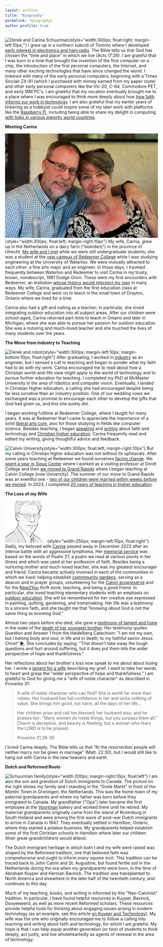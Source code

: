 ```yaml
---
layout: archive
title: "Biogrpahy"
permalink: /biography/
author_profile: true
---
```


![Derek and Carina Schuurman](images/homebrew.jpg){style="width:300px; float:right; margin-left:10px;"}
I grew up in a northern suburb of Toronto where I developed 
[early interest in electronics and ham radio](https://www.christiancourier.ca/ham-radio-from-a-hobby-to-a-vocation/).
The Bible tells us that God has chosen the "time and place" in which
we live (Acts 17:26). I am grateful that I was born in a time that
brought the invention of the first computer on a chip, the introduction
of the first personal computers, the Internet, and many other exciting
technologies that have since changed the world. I tinkered with many of
the early personal computers, beginning with a Timex Sinclair ZX-81
\(which I purchased with money earned from my paper route\) and other
early personal computers like the Vic-20, C-64, Commodore PET, and early
IBM PC's. I am grateful that my vocation eventually brought me to a
place where I was encouraged to think more deeply about how 
[how faith informs our work in technology](https://digitalcollections.dordt.edu/cgi/viewcontent.cgi?article=2949&context=pro_rege).
I am also grateful that my earlier years of tinkering as a hobbyist
could inspire some of my later work with platforms like the 
[Raspberry Pi](raspberrypi.html), including being able to share my delight in computing 
[with folks in various majority world countries](https://sites.calvin.edu/derek/service.html).

**Meeting Carina**

![Derek and Carina Schuurman](images/DerekandCarina.jpg){style="width:300px; float:left; margin-right:10px"}
My wife, Carina, grew up in the Netherlands on a dairy farm
(\"boerderij\") in the province of Utrecht. 
[My wife and I met](https://www.christiancourier.ca/25-years-of-technology-and-the-arts)
while we were still undergraduate students; she was a student at the
[new campus of Redeemer College](images/Redeemer1986.jpg) while I was
studying engineering at the University of Waterloo. We were mutually attracted to
each other: a fine arts major and an engineer. In those days, I
traveled frequently between Waterloo and Redeemer to visit Carina in my trusty, brown,
nondescript, 1981 Dodge Omni. These were my first encounters with
Redeemer, an insitution [whose history would intersect my
own](https://www.christiancourier.ca/redeemer-at-40/) in many ways.
My wife, Carina, graduated from the first education class at Redeemer College and went on
to teach in the small town of Drayton, Ontario where we lived for a time. 

Carina also had a gift and calling as a teacher; in particular, she loved
integrating outdoor education into all subject areas.
After our children were school-aged, Carina returned part-time to teach in Ontario 
and later in Michigan, where she was able to pursue her passion for outdoor education. 
She was a nuturing and much-loved teacher
and she touched the lives of many students over the years.

**The Move from Industry to Teaching**

![Derek and robot](images/robot-tie2.jpg){style="width:300px; margin-left:10px; margin-bottom:10px; float:right"} 
After graduating, I worked in [industry](https://sites.calvin.edu/derek/industry.html) as an engineer, 
but I sensed a call to teaching and began to ponder what my faith had to do with my work. 
Carina encouraged me to read about how a Christian world-and-life view might apply to the world of technology and to pursue further 
education for teaching. I completed my PhD at McMaster University in the area of robotics and computer vision. 
Eventually, I landed in Christian Higher education, a calling she had encouraged despite being far less 
lucrative than an industry position. One of our wedding vows we exchanged was a promise to encourage each other to 
develop the gifts that God had given us, and this she surely did. 

I began working fulltime at Redeemer College, where I taught for many years. It was at
Redeemer that I came to appreciate the importance of a solid [liberal arts core](https://www.christiancourier.ca/the-christian-college-core/), 
also for those studying in fields like computer science.
Besides teaching, I began [speaking](talks.html) and [writing](pubs.html) about faith and technology and 
[Christian higher education](https://www.cccu.org/magazine/defining-the-integration-of-faith-and-learning/).
Carina frequently read and edited my writing, giving thoughtful advice and feedback.

![Calvin University](images/derek-calvin2.jpg){style="width:300px; float:left; margin-right:10px"}
But my calling in Christian higher education was not without its upheavals.
After some years teaching at Redeemer we found ourselves 
[facing change](https://www.christiancourier.ca/facing-change/). We 
[spent a year in Sioux Center](https://www.christiancourier.ca/impressions-from-sioux-center)
where I worked as a visiting professor at Dordt College and then 
[we moved to Grand Rapids](https://www.christiancourier.ca/impressions-from-grand-rapids)
where I began teaching at Calvin College (now University). 
The summer of our move to Grand Rapids was an eventful one - 
[two of our children were married within weeks before we moved](https://www.christiancourier.ca/two-weddings-and-a-move/).
In 2023, I completed 
[20 years of teaching in higher education](https://christianscholars.com/20-years-of-professing/).

**The Loss of my Wife**

![Carina](images/derek.jpg){style="width:250px; margin-left:10px; float:right"} 
Sadly, my beloved wife 
[Carina](https://www.kitchingsteepeandludwig.com/obituaries/Carina-Wilhelmina-Schuurman?obId=30132296#/obituaryInfo)
passed away in December 2023 after an intense battle with an aggressive lymphoma.
Her [memorial service](https://www.youtube.com/live/tFv96X3d-wE) was based on the words of Psalm 27, a psalm
we read at various pionts in her illness and which was used at her profession of faith.
Besides being a nurturing mother and much-loved teacher, she was my greatest encourager and friend. 
Carina became actively involved in each of the communities in which we lived: helping establish 
[commmunity gardens](https://search.helpseeker.org/canada/ontario/hamilton/athens-street-community-gardens-immanuel-christian-reformed-church), 
serving as a deacon and in prayer groups, volunteering for the 
[Calvin ecopreserve](https://calvin.edu/ecosystem-preserve/) 
and for the [New2You](https://new2youshop.org/) thrift store, teaching, and being a good friend. 
In particular, she loved teaching elementary students with an emphasis on 
[outdoor education](https://www.christiancourier.ca/schools-out/).
She will be remembered for her creative eye expressed in painting, quilting, gardening, and homemaking.
Her life was a testimony to a sincere faith, and she taught me that 
"knowing *about* God is not the same thing as knowing God."

Almost two years before she died, she gave a 
[testimony of lament and hope](https://www.youtube.com/watch?v=LiLCBQ0-jAg&t=3319s)
in the wake of the [death of her youngest brother](https://www.christiancourier.ca/hans-story/).
Her testimony quotes Question and Answer 1 from the Heidelberg Catechism:
"I am not my own, but I belong body and soul, in life and in death, to my faithful savior Jesus Christ"
[▶️](talks/comfort.mp3).
She concludes by saying: "That doesn’t take away the tough questions and hurt around suffering, 
but it does put them into the wider perspective of hope and thankfulness."

Her reflections about her brother's loss now speak to me about about losing her.
I wrote a [lament for a wife](https://www.christiancourier.ca/lament-for-a-wife/) describing my grief.
I want to take her words to heart and grasp the "wider perspective of hope and thankfulness."
I am grateful to God for giving me a "wife of noble character" as described in Proverbs 31:

> A wife of noble character who can find?
>    She is worth far more than rubies.
> Her husband has full confidence in her
>    and lacks nothing of value.
> She brings him good, not harm,
>    all the days of her life...
>
> Her children arise and call her blessed;
>   her husband also, and he praises her:
> "Many women do noble things,
>   but you surpass them all."
> Charm is deceptive, and beauty is fleeting;
>   but a woman who fears the LORD is to be praised.
>
> Proverbs 31:28-30

I loved Carina deeply. The Bible tells us that "At the resurrection people will neither marry nor be given in marriage" 
\(Matt. 22:30\), but I would still like to hang out with Carina in the new heavens and earth.

**Dutch and Reformed Roots**

![Schuurman family](images/family.jpg){style="width:200px; margin-right:10px; float:left"}
I am also the son and grandson of Dutch immigrants to Canada. The
picture on the right shows my family and I standing in the "Grote
Markt" in front of the *Martini Toren* in Groningen, the Netherlands.
This was the home-town of my paternal grandparents and where my father
was born before they immgrated to Canada. My grandfather \("Opa"\) later
became the first employee at the [Voortman](https://voortman.com)
bakery and worked there until he retired.
My maternal grandparents originally came from the island of Rozenburg in South Holland
and were among the first wave of post-war Dutch immigrants to arrive in Canada in 1947. 
They eventually settled in Hamilton, Ontario, where they started a potatoe business. 
My grandparents helped establish some of the first Christian schools in Hamilton where 
later our children \(their great-grandchildren\) would attend.

The Dutch immigrant heritage in which both I and my wife were raised was shaped 
by the Reformed tradition, one that believed faith was *comprehensive* and 
ought to inform *every square inch*. This tradition can be traced back to John Calvin and St. Augustine, 
but found fertile soil in the Netherlands during the era when my grandparents were born,
in the time of Abraham Kuyper and Herman Bavinck.
The tradition was transplanted to North America and elsewhere in the later half of the twentieth century,
and continues to this day.

Much of my teaching, books, and writing is informed by this "Neo-Calvinist" tradition. 
In particular, I have found helpful resources in Kuyper, Bavinck, Dooyeweerd, 
as well as more recent Reformed scholars.
These resources provide helpful tools for thinking about engaging issues arising
in modern technology \(as an example, see this article
[on Kuyper and Technology](https://christianscholars.com/on-kuyper-and-technology-or-how-a-voice-from-the-past-can-speak-to-our-digital-age/)\).
My wife was the one who originally encouraged me to follow a calling into
teaching and writing about faith and technology, for which I am grateful.
My hope is that I can help equip another generation \(or two\)
of students to think deeply, act justly, and live wholeheartedly as
agents of renewal in the area of technology.
